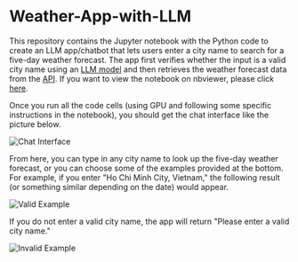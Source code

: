 # Weather-App-with-LLM

This repository contains the Jupyter notebook with the Python code to create an LLM app/chatbot that lets users enter a city name to search for a five-day weather forecast. The app first verifies whether the input is a valid city name using an [LLM model](https://huggingface.co/meta-llama/Meta-Llama-3.1-8B-Instruct) and then retrieves the weather forecast data from the [API](https://www.visualcrossing.com/weather/weather-data-services). If you want to view the notebook on nbviewer, please click [here](https://nbviewer.org/github/ducvktran/Weather-App-with-LLM/blob/main/Weather_App_with_LLM.ipynb).

Once you run all the code cells (using GPU and following some specific instructions in the notebook), you should get the chat interface like the picture below.

![Chat Interface](https://github.com/user-attachments/assets/5328a731-d5a4-4452-8acd-7446c020a7f5)

From here, you can type in any city name to look up the five-day weather forecast, or you can choose some of the examples provided at the bottom. For example, if you enter "Ho Chi Minh City, Vietnam," the following result (or something similar depending on the date) would appear.

![Valid Example](https://github.com/user-attachments/assets/1cc940f5-65b9-439e-9854-dd5bcd9e7733)

If you do not enter a valid city name, the app will return "Please enter a valid city name."

![Invalid Example](https://github.com/user-attachments/assets/63c26d15-4d91-4f14-a5bb-8f98e36fc1f2)
